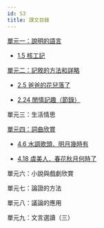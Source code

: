```yaml
---
id: S3
title: 課文目錄
---
```


[單元一：說明的語言](category/S3/單元一：說明的語言)

- [1.5 核工記](S3/單元一：說明的語言/1.5核工記)

[單元二：記敘的方法和詳略](category/S3/單元二：記敘的方法和詳略)

- [2.5 爸爸的花兒落了](S3/單元二：記敘的方法和詳略/2.5爸爸的花兒落了)

- [2.24 閒情記趣（節錄）](S3/單元二：記敘的方法和詳略/2.24閒情記趣（節錄）)

單元三：生活情思

[單元四：詞曲欣賞](category/S3/單元四：詞曲欣賞)

- [4.6 水調歌頭．明月幾時有](S3/單元四：詞曲欣賞/4.6水調歌頭．明月幾時有)

- [4.18 虞美人．春花秋月何時了](S3/單元四：詞曲欣賞/4.18虞美人．春花秋月何時了)

單元六：小說與戲劇欣賞

單元七：論證的方法

單元八：議論的應用

單元九：文言選讀（三）